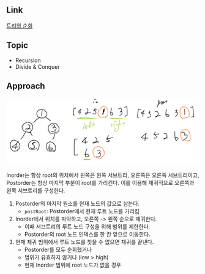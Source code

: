 ## Link
[트리의 순회](https://www.acmicpc.net/problem/2263)

## Topic
- Recursion
- Divide & Conquer

## Approach
![appoach](./approach.png)  

Inorder는 항상 root의 위치에서 왼쪽은 왼쪽 서브트리, 오른쪽은 오른쪽 서브트리이고, Postorder는 항상 마지막 부분이 root를 가리킨다. 이를 이용해 재귀적으로 오른쪽과 왼쪽 서브트리를 구성한다.

1. Postorder의 마지막 원소를 현재 노드의 값으로 삼는다.
    - `postRoot`: Postorder에서 현재 루트 노드를 가리킴
2. Inorder에서 위치를 파악하고, 오른쪽 -> 왼쪽 순으로 재귀한다.
    - 이때 서브트리의 루트 노드 구성을 위해 범위를 제한한다.
    - Postorder의 root 노드 인덱스를 한 칸 앞으로 이동한다.
3. 현재 재귀 범위에서 루트 노드를 찾을 수 없으면 재귀를 끝낸다.
    - Postorder를 모두 순회했거나
    - 범위가 유효하지 않거나 (low > high)
    - 현재 Inorder 범위에 root 노드가 없을 경우
